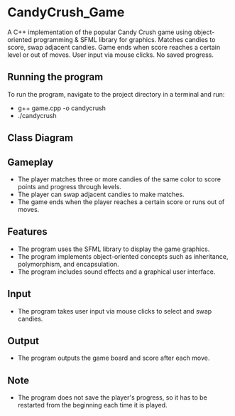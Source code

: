 # CandyCrush_Game
A C++ implementation of the popular Candy Crush game using object-oriented programming &amp; SFML library for graphics. Matches candies to score, swap adjacent candies. Game ends when score reaches a certain level or out of moves. User input via mouse clicks. No saved progress.

## Running the program
To run the program, navigate to the project directory in a terminal and run:

- g++ game.cpp -o candycrush
- ./candycrush

## Class Diagram
 [](Class_Diagram.png)

## Gameplay
- The player matches three or more candies of the same color to score points and progress through levels.
- The player can swap adjacent candies to make matches.
- The game ends when the player reaches a certain score or runs out of moves.

## Features
- The program uses the SFML library to display the game graphics.
- The program implements object-oriented concepts such as inheritance, polymorphism, and encapsulation.
- The program includes sound effects and a graphical user interface.

## Input
- The program takes user input via mouse clicks to select and swap candies.

## Output
- The program outputs the game board and score after each move.

## Note
- The program does not save the player's progress, so it has to be restarted from the beginning each time it is played.

